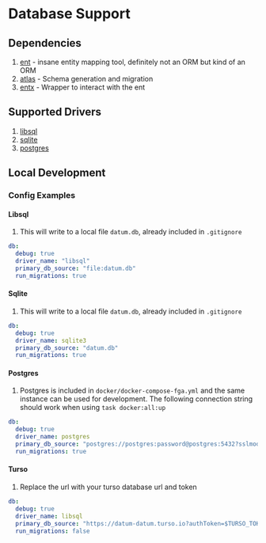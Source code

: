 # Database Support

## Dependencies

1. [ent](https://entgo.io/) - insane entity mapping tool, definitely not an ORM but kind of an ORM
1. [atlas](https://atlasgo.io/) - Schema generation and migration
1. [entx](https://github.com/datumforge/entx) - Wrapper to interact with the ent

## Supported Drivers

1. [libsql](https://github.com/tursodatabase/libsql)
1. [sqlite](https://gitlab.com/cznic/sqlite)
1. [postgres](https://github.com/lib/pq)

## Local Development

### Config Examples

#### Libsql

1. This will write to a local file `datum.db`, already included in `.gitignore`

```yaml
db:
  debug: true
  driver_name: "libsql"
  primary_db_source: "file:datum.db"
  run_migrations: true
```

#### Sqlite

1. This will write to a local file `datum.db`, already included in `.gitignore`

```yaml
db:
  debug: true
  driver_name: sqlite3
  primary_db_source: "datum.db"
  run_migrations: true
```

#### Postgres

1. Postgres is included in `docker/docker-compose-fga.yml` and the same instance can be used for development. The following connection string should work when using `task docker:all:up`

```yaml
db:
  debug: true
  driver_name: postgres
  primary_db_source: "postgres://postgres:password@postgres:5432?sslmode=disable"
  run_migrations: true
```

#### Turso

1. Replace the url with your turso database url and token

```yaml
db:
  debug: true
  driver_name: libsql
  primary_db_source: "https://datum-datum.turso.io?authToken=$TURSO_TOKEN"  # set TURSO_TOKEN to value
  run_migrations: false
```
